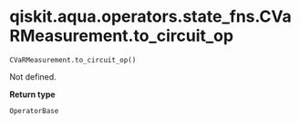 # qiskit.aqua.operators.state\_fns.CVaRMeasurement.to\_circuit\_op

`CVaRMeasurement.to_circuit_op()`

Not defined.

**Return type**

`OperatorBase`
